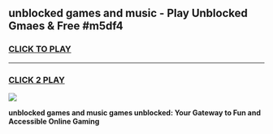 
## unblocked games and music - Play Unblocked Gmaes & Free #m5df4
<h3>
<a href="https://premium.freeplayer.one?title=unblocked_games_and_music&ref=01M">CLICK TO PLAY</a></h3>
<hr>

<h3>
<a href="https://premium.freeplayer.one?title=unblocked_games_and_music&ref=01M">CLICK 2 PLAY</a>
  
</h3>

<a href="https://premium.freeplayer.one?title=unblocked_games_and_music&ref=01M"><img src="https://clearcache.store/games.png"></a>


**unblocked games and music games unblocked: Your Gateway to Fun and Accessible Online Gaming**
